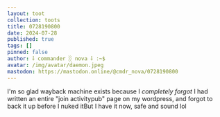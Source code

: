 ```yaml
---
layout: toot
collection: toots
title: 0728190800
date: 2024-07-28
published: true
tags: []
pinned: false
author: ⸸ commander ░ nova ⸸ :~$
avatar: /img/avatar/daemon.jpeg
mastodon: https://mastodon.online/@cmdr_nova/0728190800
---
```


I'm so glad wayback machine exists because I _completely forgot_ I had written an entire "join activitypub" page on my wordpress, and forgot to back it up before I nuked itBut I have it now, safe and sound lol
